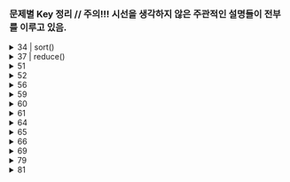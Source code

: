 ### 문제별 Key 정리 // 주의!!! 시선을 생각하지 않은 주관적인 설명들이 전부를 이루고 있음.

<!-- <details>
	<summary>79</summary>
<br>

</details>
 -->

 <details>
	<summary>34 | sort()</summary>
	
	sort() // 매개변수가 아무것도 없다면 문자열의 순서대로 정리해줌(숫자열 x) 즉, 문자열을 정리해주는 메소드
    but! "156 172 ~~~ 136"을 넣음녀 문자열을 정리해 주는데, 
    "156 172 136 95" 이러면 앞자리가 9인 숫자이므로 정렬을 하지 않는다.
    따라서 sort() 매개변수 안에 함수를 넣어줌
---
    join()이란 메소드는 배열의 있는 워소들을 하나로 묶어 문자열로 반화해줌 
    만약 join(" ")는 공백에 저장해 줌.
    
<br>

</details>

<details>
	<summary>37 | reduce()</summary>
<br>
    원법이 1표, 혜원이 4표를 담아줄 객체가 필요.
    {원법:1, 혜원: 5}
</details>

<details>
	<summary>51</summary>
<br>
    shift() // 배열에서 첫번째 요소 제거 후 나머지 반환

    const Arr = [1, 2, 3];
    const result = Arr.shift([Arr[0]]);
    => Arr = [2 , 3];

</details>

<details>
    <summary>52</summary>
<br>
	
    quick sort() // 기준값을 세우는게 핵심
    Object.concat() // 배열을 서로 붙여줌
</details>

<details>
	<summary>
		56
	</summary>
	<br>
	
    Object란 => {key : value } //{rusia : 17098242} 
    Array란 => 0: russia 1: 17098242
	
---
	
* Object.entries()???
entries를 사용하면 객체가 가지고 있는 모든 프로퍼티를 키와 값 쌍을 배열 형태로 반환해 줌.
예를들어
test = {
a: 1
b: 2
c: 3
};
먼저 test변수가 a,b,c,의 프로퍼티로 이루어져 있는데 Object.entries(test)메소드를 써보면 결과는 이렇다

[Array(2), Array(2), Array(2)]

0: (2)[a,1]
1: (2)[b,2]
2: (2)[a,3]

---

- Math.max.apply(null, numbers)
  fn.apply(thisArg, [args Array])
  this인자를 첫번째로 인자로 받고, 두번째 인자로 배열을 받음. 예를 들면
  var arr = [1,2,3,4,5,6];에서
  Math.mxx(arr);는 에러가 난다.
  왜냐면 전역변수?에 배열을 넣어 Math.max함수를 적용하면 오류가 남.
  Math.max.apply(null, arr); => 6을 반환 받는다

<br>

</details>

<details>
	<summary>59</summary>
<br>
	
    padstart(n, '=') // n은 처음길이 =은 문자열
</details>

<details>
	<summary>60</summary>
<br>
	
    for in index // 1,2,3,4
    for of 각각의 요소 // 이름1, 이름2, 이름3

</details>

<details>
	<summary>61</summary>
<br>
	
    Object.match(/a/g) // a를 글로벌하게 찾자라는 뜻임 
</details>

<details>
	<summary>64</summary>
<br>
    n % 7 == 0 // 7나누자
    n / 7      // 7로 나눈 나머지
</details>

<details>
	<summary>65</summary>
<br>
	map(e, i) // e는 각각의 인자 값ex) a, b, c / i는 index 값 ex) 0, 1, 2
    map ((e, i) => [e, i]) // [e, i]는 리턴 값
index배열에서 index는 배열 시작으로부터 몇번째 위치???
map과 for each는 하는일이 같은데, for each는 return 값이 undefined로 나옴.
따라서 return값에 배열을 만들어 줘야 함.
    incluse는 포험의 유무를 true, false로 반환함.

</details>

<details>
	<summary>66</summary>
<br>
	for(i=0, i<버스시간.length, i++){}
    =>

    for (i in 버스시간){
    console.log(버스시간[i])
    }

</details>

<details>
	<summary>69</summary>
<br>
	
* includes() VS Filter()

    includes는 요소를 true, false 반환
    Filter는 요소를 찾을 조건을 줄 수 있음

- slice() VS splice()

  slice(start, end) // 처음과 끝에 해당하는 인덱스 값 추출!
  splice(start, end, 추가1,추가2,추가3) // start: 배열의 변경을 시작할 index, end: 배열에서 제거할 요소의 수, 추가1: 배열의 추가요소

</details>

<details>
	<summary>79</summary>
<br>
	
    unshift(test.pop()); 
    pop메소드로 제거된 요소들을 맨 앞으로 밀어줌
</details>

<details>
	<summary>81</summary>
<br>
    
	replace('i', 'p'); // i를 p로 바꿔주자
</details>
<br>

